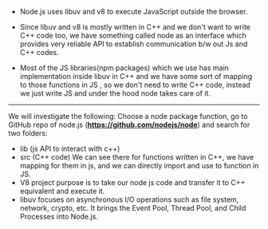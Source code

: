 - Node.js uses libuv and v8 to execute JavaScript outside the browser.
- Since libuv and v8 is mostly written in C++ and we don't want to write C++ code too, we have something called node as an
interface which provides very reliable API to establish communication b/w out Js and C++ codes.

- Most of the JS libraries(npm packages) which we use has main implementation inside libuv in C++ and we have some sort
of mapping to those functions in JS , so we don't need to write C++ code, instead we just write JS and under the hood node
takes care of it.

---

We will investigate the following:
Choose a node package function, go to GitHub repo of node.js (**https://github.com/nodejs/node**) and search for two folders:
- lib (js API to interact with c++)
- src (C++ code)
We can see there for  functions written in C++, we have mapping for them in js, and we can directly import and use to 
function in JS.
- V8 project purpose is to take our node js code and transfer it to C++ equivalent and execute it.
- libuv focuses on asynchronous I/O operations such as file system, network, crypto, etc. It brings the Event Pool, 
Thread Pool, and Child Processes into Node.js.
